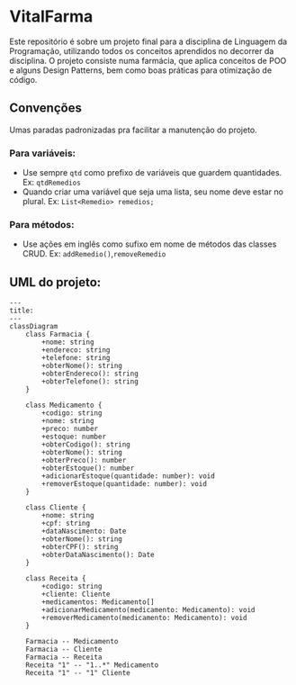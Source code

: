 # VitalFarma

Este repositório é sobre um projeto final para a disciplina de Linguagem da Programação,
utilizando todos os conceitos aprendidos no decorrer da disciplina. O projeto consiste
numa farmácia, que aplica conceitos de POO e alguns Design Patterns, bem como boas práticas
para otimização de código.

## Convenções

Umas paradas padronizadas pra facilitar a manutenção do projeto.

### Para variáveis:
- Use sempre ```qtd``` como prefixo de variáveis que guardem quantidades. Ex: ```qtdRemedios```
- Quando criar uma variável que seja uma lista, seu nome deve estar no plural. Ex: ```List<Remedio> remedios;```

### Para métodos:
- Use ações em inglês como sufixo em nome de métodos das classes CRUD. Ex: ```addRemedio()```,```removeRemedio```

## UML do projeto:
```mermaid
---
title:
---
classDiagram
    class Farmacia {
        +nome: string
        +endereco: string
        +telefone: string
        +obterNome(): string
        +obterEndereco(): string
        +obterTelefone(): string
    }

    class Medicamento {
        +codigo: string
        +nome: string
        +preco: number
        +estoque: number
        +obterCodigo(): string
        +obterNome(): string
        +obterPreco(): number
        +obterEstoque(): number
        +adicionarEstoque(quantidade: number): void
        +removerEstoque(quantidade: number): void
    }

    class Cliente {
        +nome: string
        +cpf: string
        +dataNascimento: Date
        +obterNome(): string
        +obterCPF(): string
        +obterDataNascimento(): Date
    }

    class Receita {
        +codigo: string
        +cliente: Cliente
        +medicamentos: Medicamento[]
        +adicionarMedicamento(medicamento: Medicamento): void
        +removerMedicamento(medicamento: Medicamento): void
    }

    Farmacia -- Medicamento
    Farmacia -- Cliente
    Farmacia -- Receita
    Receita "1" -- "1..*" Medicamento
    Receita "1" -- "1" Cliente 
```
